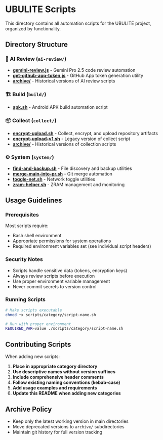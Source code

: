 # UBULITE Scripts

This directory contains all automation scripts for the UBULITE project, organized by functionality.

## Directory Structure

### 🤖 AI Review (`ai-review/`)
- **[gemini-review.js](ai-review/gemini-review.js)** - Gemini Pro 2.5 code review automation
- **[get-github-app-token.js](ai-review/get-github-app-token.js)** - GitHub App token generation utility
- **[archive/](ai-review/archive/)** - Historical versions of AI review scripts

### 🏗️ Build (`build/`)
- **[apk.sh](build/apk.sh)** - Android APK build automation script

### 📦 Collect (`collect/`)
- **[encrypt-upload.sh](collect/encrypt-upload.sh)** - Collect, encrypt, and upload repository artifacts
- **[encrypt-upload-v1.sh](collect/encrypt-upload-v1.sh)** - Legacy version of collect script
- **[archive/](collect/archive/)** - Historical versions of collection scripts

### ⚙️ System (`system/`)
- **[find-and-backup.sh](system/find-and-backup.sh)** - File discovery and backup utilities
- **[merge-main-into-pr.sh](system/merge-main-into-pr.sh)** - Git merge automation
- **[toggle-net.sh](system/toggle-net.sh)** - Network toggle utilities
- **[zram-helper.sh](system/zram-helper.sh)** - ZRAM management and monitoring

## Usage Guidelines

### Prerequisites
Most scripts require:
- Bash shell environment
- Appropriate permissions for system operations
- Required environment variables set (see individual script headers)

### Security Notes
- Scripts handle sensitive data (tokens, encryption keys)  
- Always review scripts before execution
- Use proper environment variable management
- Never commit secrets to version control

### Running Scripts
```bash
# Make scripts executable
chmod +x scripts/category/script-name.sh

# Run with proper environment
REQUIRED_VAR=value ./scripts/category/script-name.sh
```

## Contributing Scripts

When adding new scripts:

1. **Place in appropriate category directory**
2. **Use descriptive names without version suffixes** 
3. **Include comprehensive header comments**
4. **Follow existing naming conventions (kebab-case)**
5. **Add usage examples and requirements**
6. **Update this README when adding new categories**

## Archive Policy

- Keep only the latest working version in main directories
- Move deprecated versions to `archive/` subdirectories  
- Maintain git history for full version tracking